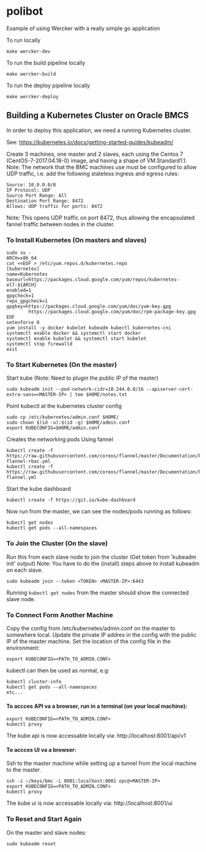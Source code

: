 # polibot
Example of using Wercker with a really simple go application

To run locally

```
make wercker-dev
```

To run the build pipeline locally

```
make wercker-build
```

To run the deploy pipeline locally

```
make wercker-deploy
```

## Building a Kubernetes Cluster on Oracle BMCS

In order to deploy this application, we need a running Kubernetes cluster.

See: https://kubernetes.io/docs/getting-started-guides/kubeadm/

Create 3 machines, one master and 2 slaves, each using the Centos 7 (CentOS-7-2017.04.18-0) image, and having a shape of VM.Standard1.1. 
Note: The network that the BMC machines use must be configured to allow UDP traffic, i.e. add the following stateless ingress and egress rules:

```
Source: 10.0.0.0/8
IP Protocol: UDP 
Source Port Range: All	 
Destination Port Range: 8472  
Allows: UDP traffic for ports: 8472
```

Note: This opens UDP traffic on port 8472, thus allowing the encapsulated
fannel traffic between nodes in the cluster. 

### To Install Kubernetes (On masters and slaves)

```
sudo su -
ARCH=x86_64
cat <<EOF > /etc/yum.repos.d/kubernetes.repo
[kubernetes]
name=Kubernetes
baseurl=https://packages.cloud.google.com/yum/repos/kubernetes-el7-${ARCH}
enabled=1
gpgcheck=1
repo_gpgcheck=1
gpgkey=https://packages.cloud.google.com/yum/doc/yum-key.gpg
        https://packages.cloud.google.com/yum/doc/rpm-package-key.gpg
EOF
setenforce 0
yum install -y docker kubelet kubeadm kubectl kubernetes-cni
systemctl enable docker && systemctl start docker
systemctl enable kubelet && systemctl start kubelet
systemctl stop firewalld
exit
```

### To Start Kubernetes (On the master)

Start kube (Note: Need to plugin the public IP of the master)

```
sudo kubeadm init --pod-network-cidr=10.244.0.0/16 --apiserver-cert-extra-sans=<MASTER-IP> | tee $HOME/notes.txt
```

Point kubectl at the kubernetes cluster config  

```
sudo cp /etc/kubernetes/admin.conf $HOME/
sudo chown $(id -u):$(id -g) $HOME/admin.conf
export KUBECONFIG=$HOME/admin.conf
```

Creates the networking pods Using fannel

```
kubectl create -f https://raw.githubusercontent.com/coreos/flannel/master/Documentation/kube-flannel-rbac.yml
kubectl create -f https://raw.githubusercontent.com/coreos/flannel/master/Documentation/kube-flannel.yml
```

Start the kube dashboard

```
kubectl create -f https://git.io/kube-dashboard
```

Now run from the master, we can see the nodes/pods running as follows:

```
kubectl get nodes
kubectl get pods --all-namespaces
```

### To Join the Cluster (On the slave)

Run this from each slave node to join the cluster (Get token from 'kubeadm init' output)
Note: You have to do the (install) steps above to install kubeadm on each slave.

```
sudo kubeadm join --token <TOKEN> <MASTER-IP>:6443 
```

Running ```kubectl get nodes``` from the master should show the connected slave node.


### To Connect Form Another Machine

Copy the config from /etc/kubernetes/admin.conf on the master to somewhere local.
Update the private IP addres in the config with the public IP of the master machine.
Set the location of the config file in the environment:

```
export KUBECONFIG=<PATH_TO_ADMIN.CONF>
```

kubectl can then be used as normal, e.g:

```
kubectl cluster-info
kubectl get pods --all-namespaces
etc...
```

#### To accces API va a browser, run in a terminal (on your local machine):

```
export KUBECONFIG=<PATH_TO_ADMIN.CONF>
kubectl proxy
```

The kube api is now accessable locally via: http://localhost:8001/api/v1

#### To accces UI va a browser:
Ssh to the master machine while setting up a tunnel from the local machine to the master.

```
ssh -i ~/keys/bmc -L 8001:localhost:8001 opc@<MASTER-IP>
export KUBECONFIG=<PATH_TO_ADMIN.CONF>
kubectl proxy
```

The kube ui is now accessable locally via: http://localhost:8001/ui

### To Reset and Start Again

On the master and slave nodes:

```
sudo kubeadm reset
```
